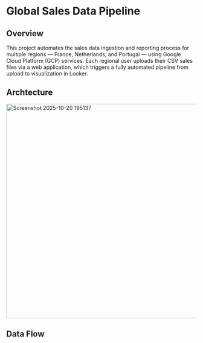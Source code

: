 # Global Sales Data Pipeline

## Overview
This project automates the sales data ingestion and reporting process for multiple regions — France, Netherlands, and Portugal — using Google Cloud Platform (GCP) services.
Each regional user uploads their CSV sales files via a web application, which triggers a fully automated pipeline from upload to visualization in Looker.

## Archtecture

<img width="1234" height="568" alt="Screenshot 2025-10-20 195137" src="https://github.com/user-attachments/assets/502302f9-5531-445e-9008-b7128e9341ce" />

## Data Flow

